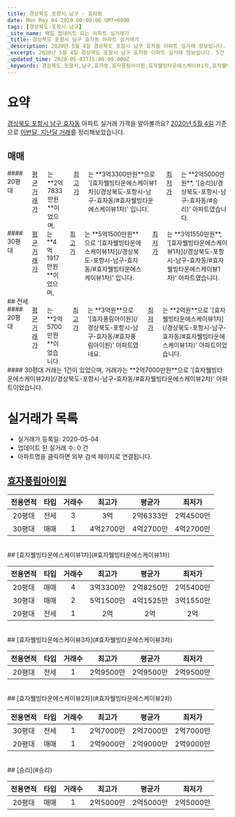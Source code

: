 ```yaml
---
title: 경상북도 포항시 남구 - 효자동
date: Mon May 04 2020 00:00:00 GMT+0900
tags: [경상북도-포항시-남구]
_site_name: 매일 업데이트 되는 아파트 실거래가
_title: 경상북도 포항시 남구 효자동 아파트 실거래가
_description: 2020년 5월 4일 경상북도 포항시 남구 효자동 아파트 실거래 정보입니다. 5건 아파트 정보가 있습니다.
_excerpt: 2020년 5월 4일 경상북도 포항시 남구 효자동 아파트 실거래 정보입니다. 5건 아파트 정보가 있습니다.
_updated_time: 2020-05-03T15:00:00.000Z
_keywords: 경상북도,포항시,남구,효자동,효자풍림아이원,효자웰빙타운에스케이뷰1차,효자웰빙타운에스케이뷰3차,효자웰빙타운에스케이뷰2차,승리
---
```





# 요약
<ins>경상북도 포항시 남구 효자동</ins> 아파트 실거래 가격을 알아볼까요? <ins>2020년 5월 4일</ins> 기준으로 <ins>이번달, 지난달 거래</ins>를 정리해보았습니다.

## 매매
<div class="container">
<div class="six columns" markdown="1">
#### 20평대
<ins>평균 거래가</ins>는 **2억7833만원**이었으며, <ins>최고가</ins>는 **3억3300만원**으로 '[효자웰빙타운에스케이뷰1차](/경상북도-포항시-남구-효자동/#효자웰빙타운에스케이뷰1차)' 입니다. <ins>최저가</ins>는 **2억5000만원**, '[승리](/경상북도-포항시-남구-효자동/#승리)' 아파트였습니다.
</div>
<div class="six columns" markdown="1">
#### 30평대
<ins>평균 거래가</ins>는 **4억1917만원**이었으며, <ins>최고가</ins>는 **5억1500만원**으로 '[효자웰빙타운에스케이뷰1차](/경상북도-포항시-남구-효자동/#효자웰빙타운에스케이뷰1차)' 입니다. <ins>최저가</ins>는 **3억1550만원**, '[효자웰빙타운에스케이뷰1차](/경상북도-포항시-남구-효자동/#효자웰빙타운에스케이뷰1차)' 아파트였습니다.
</div>
</div>
## 전세
<div class="container">
<div class="six columns" markdown="1">
#### 20평대
<ins>평균 거래가</ins>는 **2억5700만원**이었습니다. <ins>최고가</ins>는 **3억원**으로 '[효자풍림아이원](/경상북도-포항시-남구-효자동/#효자풍림아이원)' 아파트였네요. <ins>최저가</ins>는 **2억원**으로 '[효자웰빙타운에스케이뷰1차](/경상북도-포항시-남구-효자동/#효자웰빙타운에스케이뷰1차)' 아파트이었습니다.
</div>
<div class="six columns" markdown="1">
#### 30평대
거래는 1건이 있었으며, 거래가는 **2억7000만원**으로 '[효자웰빙타운에스케이뷰2차](/경상북도-포항시-남구-효자동/#효자웰빙타운에스케이뷰2차)' 아파트이었습니다.
</div>
</div>



# 실거래가 목록
- 실거래가 등록일: 2020-05-04
- 업데이트 된 실거래 수: 0 건
- 아파트명을 클릭하면 외부 검색 페이지로 연결됩니다.

## [효자풍림아이원](#효자풍림아이원)

|전용면적|타입|거래수|최고가|평균가|최저가|
|:---:|:---:|:---:|:---:|:---:|:---:|
|20평대|<span class="deal-type-2">전세</span>|3|3억|2억6333만|2억4500만|
|30평대|<span class="deal-type-1">매매</span>|1|4억2700만|4억2700만|4억2700만|

<br/>
## [효자웰빙타운에스케이뷰1차](#효자웰빙타운에스케이뷰1차)

|전용면적|타입|거래수|최고가|평균가|최저가|
|:---:|:---:|:---:|:---:|:---:|:---:|
|20평대|<span class="deal-type-1">매매</span>|4|3억3300만|2억8250만|2억5400만|
|30평대|<span class="deal-type-1">매매</span>|2|5억1500만|4억1525만|3억1550만|
|20평대|<span class="deal-type-2">전세</span>|1|2억|2억|2억|

<br/>
## [효자웰빙타운에스케이뷰3차](#효자웰빙타운에스케이뷰3차)

|전용면적|타입|거래수|최고가|평균가|최저가|
|:---:|:---:|:---:|:---:|:---:|:---:|
|20평대|<span class="deal-type-2">전세</span>|1|2억9500만|2억9500만|2억9500만|

<br/>
## [효자웰빙타운에스케이뷰2차](#효자웰빙타운에스케이뷰2차)

|전용면적|타입|거래수|최고가|평균가|최저가|
|:---:|:---:|:---:|:---:|:---:|:---:|
|30평대|<span class="deal-type-2">전세</span>|1|2억7000만|2억7000만|2억7000만|
|20평대|<span class="deal-type-1">매매</span>|1|2억9000만|2억9000만|2억9000만|

<br/>
## [승리](#승리)

|전용면적|타입|거래수|최고가|평균가|최저가|
|:---:|:---:|:---:|:---:|:---:|:---:|
|20평대|<span class="deal-type-1">매매</span>|1|2억5000만|2억5000만|2억5000만|

<br/>



